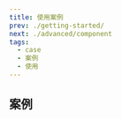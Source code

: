 ```yaml
---
title: 使用案例
prev: ./getting-started/
next: ./advanced/component
tags:
  - case
  - 案例
  - 使用
---
```


## 案例

<div class="fly-fish-case">
  <img src="/images/flyfish/case/1.jpg" alt="" onclick="window.open('/images/flyfish/case/1.jpg')">
  <img src="/images/flyfish/case/2.jpg" alt="" onclick="window.open('/images/flyfish/case/2.jpg')">
</div>
<div class="fly-fish-case">
  <img src="/images/flyfish/case/3.jpg" alt="" onclick="window.open('/images/flyfish/case/3.jpg')">
  <img src="/images/flyfish/case/4.jpg" alt="" onclick="window.open('/images/flyfish/case/4.jpg')">
</div>
<div class="fly-fish-case">
  <img src="/images/flyfish/case/5.jpg" alt="" onclick="window.open('/images/flyfish/case/5.jpg')">
  <img src="/images/flyfish/case/6.jpg" alt="" onclick="window.open('/images/flyfish/case/6.jpg')">
</div>
<div class="fly-fish-case">
  <img src="/images/flyfish/case/7.jpg" alt="" onclick="window.open('/images/flyfish/case/7.jpg')">
  <img src="/images/flyfish/case/8.jpg" alt="" onclick="window.open('/images/flyfish/case/8.jpg')">
</div>
<div class="fly-fish-case">
  <img src="/images/flyfish/case/9.jpg" alt="" onclick="window.open('/images/flyfish/case/9.jpg')">
  <img src="/images/flyfish/case/10.jpg" alt="" onclick="window.open('/images/flyfish/case/10.jpg')">
</div>
<div class="fly-fish-case">
  <img src="/images/flyfish/case/11.jpg" alt="" onclick="window.open('/images/flyfish/case/11.jpg')">
  <img src="/images/flyfish/case/12.jpg" alt="" onclick="window.open('/images/flyfish/case/12.jpg')">
</div>
